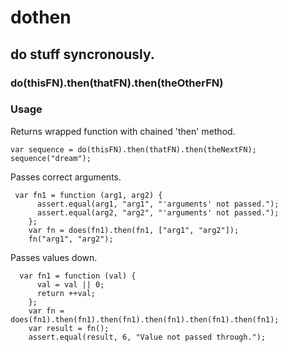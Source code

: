 # dothen

## do stuff syncronously.

### do(thisFN).then(thatFN).then(theOtherFN)

### Usage

Returns wrapped function with chained 'then' method.

```
var sequence = do(thisFN).then(thatFN).then(theNextFN);
sequence("dream");

```

Passes correct arguments.

```
 var fn1 = function (arg1, arg2) {
      assert.equal(arg1, "arg1", "'arguments' not passed.");
      assert.equal(arg2, "arg2", "'arguments' not passed.");
    };
    var fn = does(fn1).then(fn1, ["arg1", "arg2"]);
    fn("arg1", "arg2");
```

Passes values down.

```
  var fn1 = function (val) {
      val = val || 0;
      return ++val;
    };
    var fn = does(fn1).then(fn1).then(fn1).then(fn1).then(fn1).then(fn1);
    var result = fn();
    assert.equal(result, 6, "Value not passed through.");

```
